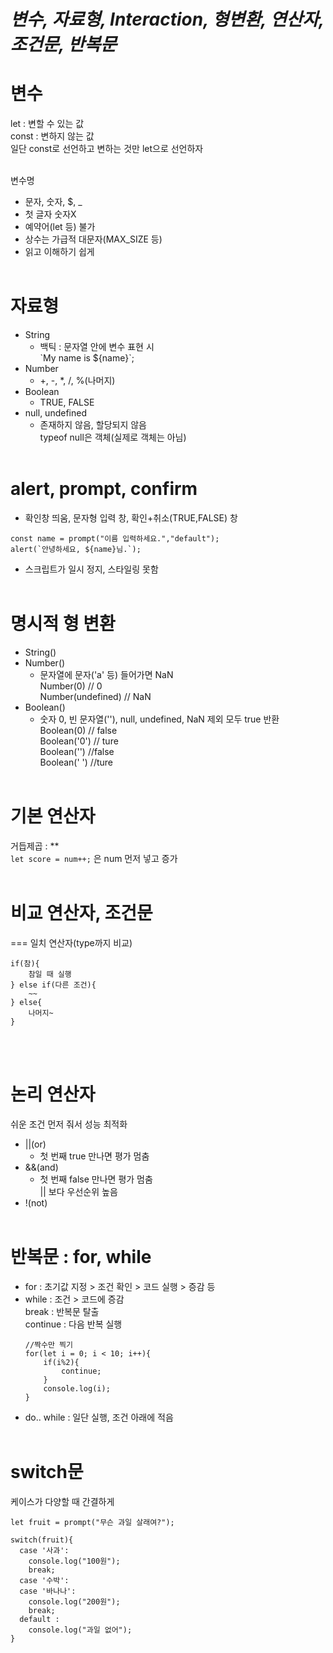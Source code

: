 # _변수, 자료형, Interaction, 형변환, 연산자, 조건문, 반복문_

# 변수

let : 변할 수 있는 값<br>
const : 변하지 않는 값<br>
일단 const로 선언하고 변하는 것만 let으로 선언하자
<br><br>

변수명

- 문자, 숫자, $, \_
- 첫 글자 숫자X
- 예약어(let 등) 불가
- 상수는 가급적 대문자(MAX_SIZE 등)
- 읽고 이해하기 쉽게
  <br><br>

# 자료형

- String
  - 백틱 : 문자열 안에 변수 표현 시<br> \`My name is ${name}`;
- Number
  - +, -, \*, /, %(나머지)
- Boolean
  - TRUE, FALSE
- null, undefined
  - 존재하지 않음, 할당되지 않음<br>typeof null은 객체(실제로 객체는 아님)
    <br><br>

# alert, prompt, confirm

- 확인창 띄움, 문자형 입력 창, 확인+취소(TRUE,FALSE) 창

```
const name = prompt("이름 입력하세요.","default");
alert(`안녕하세요, ${name}님.`);
```

- 스크립트가 일시 정지, 스타일링 못함
  <br><br>

# 명시적 형 변환

- String()
- Number()
  - 문자열에 문자('a' 등) 들어가면 NaN<br>
    Number(0) // 0<br>
    Number(undefined) // NaN
- Boolean()
  - 숫자 0, 빈 문자열(''), null, undefined, NaN 제외 모두 true 반환<br>
    Boolean(0) // false<br>
    Boolean('0') // ture<br>
    Boolean('') //false<br>
    Boolean(' ') //ture
    <br><br>

# 기본 연산자

거듭제곱 : \*\*<br>
`let score = num++;` 은 num 먼저 넣고 증가
<br><br>

# 비교 연산자, 조건문

=== 일치 연산자(type까지 비교)

```
if(참){
    참일 때 실행
} else if(다른 조건){
    ~~
} else{
    나머지~
}
```

<br><br>

# 논리 연산자

쉬운 조건 먼저 줘서 성능 최적화

- ||(or)
  - 첫 번째 true 만나면 평가 멈춤
- &&(and)
  - 첫 번째 false 만나면 평가 멈춤<br>
    || 보다 우선순위 높음
- !(not)
  <br><br>

# 반복문 : for, while

- for : 초기값 지정 > 조건 확인 > 코드 실행 > 증감 등
- while : 조건 > 코드에 증감<br>
  break : 반복문 탈출<br>
  continue : 다음 반복 실행
  ```
  //짝수만 찍기
  for(let i = 0; i < 10; i++){
      if(i%2){
          continue;
      }
      console.log(i);
  }
  ```
- do.. while : 일단 실행, 조건 아래에 적음
  <br><br>

# switch문

케이스가 다양할 때 간결하게

```
let fruit = prompt("무슨 과일 살래여?");

switch(fruit){
  case '사과':
    console.log("100원");
    break;
  case '수박':
  case '바나나':
    console.log("200원");
    break;
  default :
    console.log("과일 없어");
}
```
